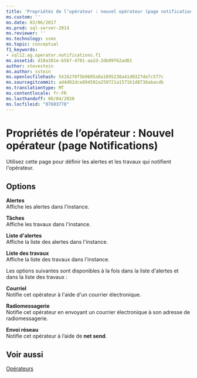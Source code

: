 ```yaml
---
title: 'Propriétés de l’opérateur : nouvel opérateur (page notifications) | Microsoft Docs'
ms.custom: ''
ms.date: 03/06/2017
ms.prod: sql-server-2014
ms.reviewer: ''
ms.technology: ssms
ms.topic: conceptual
f1_keywords:
- sql12.ag.operator.notifications.f1
ms.assetid: d10a381e-b567-4701-aa2d-2db09f62ad81
author: stevestein
ms.author: sstein
ms.openlocfilehash: 5416270f5b9695a9a1895230a41d0327defc577c
ms.sourcegitcommit: ad4d92dce894592a259721a1571b1d8736abacdb
ms.translationtype: MT
ms.contentlocale: fr-FR
ms.lasthandoff: 08/04/2020
ms.locfileid: "87603778"
---
```

# <a name="operator-properties-new-operator-notifications-page"></a>Propriétés de l’opérateur : Nouvel opérateur (page Notifications)
  Utilisez cette page pour définir les alertes et les travaux qui notifient l'opérateur.  
  
## <a name="options"></a>Options  
 **Alertes**  
 Affiche les alertes dans l'instance.  
  
 **Tâches**  
 Affiche les travaux dans l'instance.  
  
 **Liste d'alertes**  
 Affiche la liste des alertes dans l'instance.  
  
 **Liste des travaux**  
 Affiche la liste des travaux dans l'instance.  
  
 Les options suivantes sont disponibles à la fois dans la liste d'alertes et dans la liste des travaux :  
  
 **Courriel**  
 Notifie cet opérateur à l'aide d'un courrier électronique.  
  
 **Radiomessagerie**  
 Notifie cet opérateur en envoyant un courrier électronique à son adresse de radiomessagerie.  
  
 **Envoi réseau**  
 Notifie cet opérateur à l’aide de **net send**.  
  
## <a name="see-also"></a>Voir aussi  
 [Opérateurs](operators.md)  
  
  
